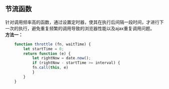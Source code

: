 ## 节流函数
针对调用频率高的函数，通过设置定时器，使其在执行后间隔一段时间，才进行下一次的执行，避免重复频繁的调用导致的浏览器性能以及ajax重复调用问题。  
**方法一：**
```jsx
	function throttle (fn, waitTime) {
		let startTime = 0;
		return function (e) {
			let rightNow = date.now();
			if (rightNow - startTime >= interval) {
			fn.call(this, e)
			}
		}
	}
```


